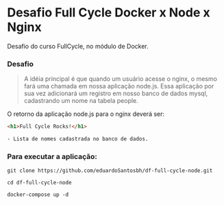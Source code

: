 # Desafio Full Cycle Docker x Node x Nginx
Desafio do curso FullCycle, no módulo de Docker.

### Desafio
> A idéia principal é que quando um usuário acesse o nginx, o mesmo fará uma chamada em nossa aplicação node.js. 
Essa aplicação por sua vez adicionará um registro em nosso banco de dados mysql, cadastrando um nome na tabela people.

O retorno da aplicação node.js para o nginx deverá ser:
```html
<h1>Full Cycle Rocks!</h1>

- Lista de nomes cadastrada no banco de dados.
```

### Para executar a aplicação:
```
git clone https://github.com/eduardoSantosbh/df-full-cycle-node.git

cd df-full-cycle-node

docker-compose up -d
```
<br/>
<br/>
